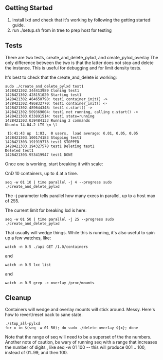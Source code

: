 Getting Started
---------------

1. Install lxd and check that it's working by following the getting started
guide.
2. run ./setup.sh from in tree to prep host for testing

Tests
-----

There are two tests, create_and_delete_pylxd, and create_pylxd_overlay The only
difference between the two is that the latter does not stop and delete the
instance.  This is useful for debugging and for limit density tests.

It's best to check that the create_and_delete is working:

    sudo ./create_and_delete_pylxd test1
    1428421302.344413989 Cloning test1
    1428421302.428151020 Starting test1
    1428421302.464650798: test1 container_init() ->
    1428421302.486832770: test1 container_init() <-
    1428421302.489644348: test1 c.start() ->
    1428421302.509369004: test1 not running, calling c.start() ->
    1428421303.033891514: test1 state=running
    1428421303.039484133 Running 2 commands
    Ubuntu 14.04.2 LTS \n \l
    
     15:41:43 up  1:03,  0 users,  load average: 0.01, 0.05, 0.05
    1428421303.100174183 Stopping test1
    1428421303.191919773 test1 STOPPED
    1428421303.194327578 test1 Deleting test1
    Deleted test1
    1428421303.953419947 test1 DONE


Once one is working, start breaking it with scale:

CnD 10 containers, up to 4 at a time.

    seq -w 01 10 | time parallel -j 4 --progress sudo ./create_and_delete_pylxd

The -j parameter tells parallel how many execs in parallel, up to a host max of
255.

The current limit for breaking lxd is here:

    seq -w 01 50 | time parallel -j 25 --progress sudo ./create_and_delete_pylxd

That usually will wedge things.  While this is running, it's also useful to 
spin up a few watches, like:

    watch -n 0.5 ./api GET /1.0/containers

and

    watch -n 0.5 lxc list

and

    watch -n 0.5 grep -c overlay /proc/mounts


Cleanup
-------

Containers will wedge and overlay mounts will stick around.  Messy.
Here's how to revert/reset back to sane state.

    ./stop_all-pylxd
    for x in $(seq -w 01 50); do sudo ./delete-overlay ${x}; done

Note that the range of seq will need to be a superset of the the numbers.
Another note of caution, be wary of running seq with a range that increases
the number of digits , like seq -w 01 100 -- this will produce 001 .. 100,
instead of 01..99, and then 100.

